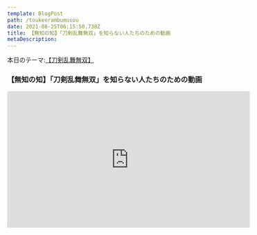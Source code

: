 ```yaml
---
template: BlogPost
path: /toukenrambumusou
date: 2021-08-25T06:15:50.738Z
title: 【無知の知】「刀剣乱舞無双」を知らない人たちのための動画
metaDescription:
---
```


本日のテーマ:[【刀剣乱舞無双】](https://touken-musou.com/)

### 【無知の知】「刀剣乱舞無双」を知らない人たちのための動画
<iframe width="560" height="315" src="https://www.youtube.com/embed/xOiFuXxPdbc" title="YouTube video player" frameborder="0" allow="accelerometer; autoplay; clipboard-write; encrypted-media; gyroscope; picture-in-picture" allowfullscreen></iframe>
